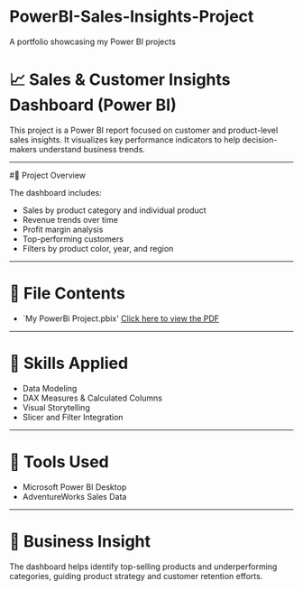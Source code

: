 # PowerBI-Sales-Insights-Project
A portfolio showcasing my Power BI projects
# 📈 Sales & Customer Insights Dashboard (Power BI)

This project is a Power BI report focused on customer and product-level sales insights. It visualizes key performance indicators to help decision-makers understand business trends.

---

#🚀 Project Overview

The dashboard includes:

- Sales by product category and individual product
- Revenue trends over time
- Profit margin analysis
- Top-performing customers
- Filters by product color, year, and region

---

# 📁 File Contents

- `My PowerBi Project.pbix'
[Click here to view the PDF](https://drive.google.com/file/d/191cUiXCLXMX1zjEi3741YOhMR1BuFYbz/view?usp=sharing)



---

# 🧠 Skills Applied

- Data Modeling
- DAX Measures & Calculated Columns
- Visual Storytelling
- Slicer and Filter Integration


---

# 🧰 Tools Used

- Microsoft Power BI Desktop
- AdventureWorks Sales Data

---

# 📌 Business Insight

The dashboard helps identify top-selling products and underperforming categories, guiding product strategy and customer retention efforts.


